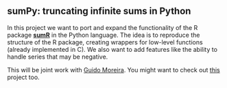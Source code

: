 ## sumPy:  truncating infinite sums in Python

In this project we want to port and expand the functionality of the R package [**sumR**](https://github.com/GuidoAMoreira/sumR) in the Python language.
The idea is to reproduce the structure of the R package, creating wrappers for low-level functions (already implemented in C).
We also want to add features like the ability to handle series that may be negative.

This will be joint work with [Guido Moreira](https://github.com/GuidoAMoreira). You might want to check out [this](https://github.com/wellington36/acceleration_algorithms) project too. 

